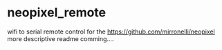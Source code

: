 # neopixel_remote

wifi to serial remote control for the https://github.com/mirronelli/neopixel
more descriptive readme comming....
